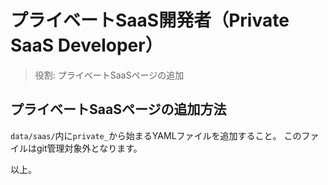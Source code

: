# プライベートSaaS開発者（Private SaaS Developer）

> 役割: プライベートSaaSページの追加

## プライベートSaaSページの追加方法

`data/saas/`内に`private_`から始まるYAMLファイルを追加すること。
このファイルはgit管理対象外となります。

以上。
